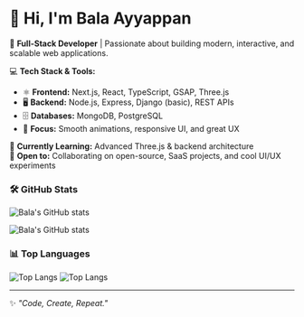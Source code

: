 # 👋 Hi, I'm Bala Ayyappan

🚀 **Full-Stack Developer** | Passionate about building modern, interactive, and scalable web applications.  

💻 **Tech Stack & Tools:**  
- ⚛️ **Frontend:** Next.js, React, TypeScript, GSAP, Three.js  
- 🖥 **Backend:** Node.js, Express, Django (basic), REST APIs  
- 🗄 **Databases:** MongoDB, PostgreSQL  
- 🎨 **Focus:** Smooth animations, responsive UI, and great UX  

🌱 **Currently Learning:** Advanced Three.js & backend architecture  
🤝 **Open to:** Collaborating on open-source, SaaS projects, and cool UI/UX experiments  


### 🛠️ GitHub Stats
![Bala's GitHub stats](https://github-readme-stats.vercel.app/api?username=BalaAyyappn1&show_icons=true&theme=radical)

![Bala's GitHub stats](https://github-readme-stats.vercel.app/api?username=BalaAyyappan1&show_icons=true&theme=radical)

### 📊 Top Languages
![Top Langs](https://github-readme-stats.vercel.app/api/top-langs/?username=BalaAyyappan1layout=compact&theme=radical)
![Top Langs](https://github-readme-stats.vercel.app/api/top-langs/?username=BalaAyyappan1&layout=compact&theme=radical)


---

✨ _"Code, Create, Repeat."_  
